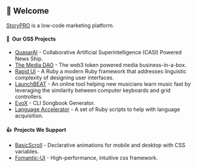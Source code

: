 ## 👋 Welcome
[StoryPRO](https://www.storypro.io) is a low-code marketing platform.


#### 🔭 &nbsp;Our OSS Projects
- [QuasarAI](https://github.com/realstorypro/QuasarAI) - Collaborative Artificial Superintelligence (CASI) Powered News Ship.
- [The Media DAO](https://github.com/realstorypro/the-media-dao) - The web3 token powered media business-in-a-box.
- [Rapid UI](https://github.com/realstorypro/rapid-ui) - A Ruby a modern Ruby framework that addresses linguistic complexity of designing user interfaces.
- [LaunchBEAT](https://github.com/realstorypro/launch-beat) - An online tool helping new musicians learn music fast by leveraging the similarity between computer keyboards and grid controllers.
- [EvoX](https://github.com/realstorypro/evox) - CLI Songbook Generator.
- [Language Accelerator](https://github.com/realstorypro/language-accelerator) - A set of Ruby scripts to help with language acquisition.

#### 👍 &nbsp;Projects We Support
- [BasicScroll](https://github.com/electerious/basicScroll) - Declarative animations for mobile and desktop with CSS variables.
- [Fomantic-UI](https://github.com/fomantic/Fomantic-UI) - High-performance, intuitive css framework.
<!--

**Here are some ideas to get you started:**

🙋‍♀️ A short introduction - what is your organization all about?
🌈 Contribution guidelines - how can the community get involved?
👩‍💻 Useful resources - where can the community find your docs? Is there anything else the community should know?
🍿 Fun facts - what does your team eat for breakfast?
🧙 Remember, you can do mighty things with the power of [Markdown](https://docs.github.com/github/writing-on-github/getting-started-with-writing-and-formatting-on-github/basic-writing-and-formatting-syntax)
-->
